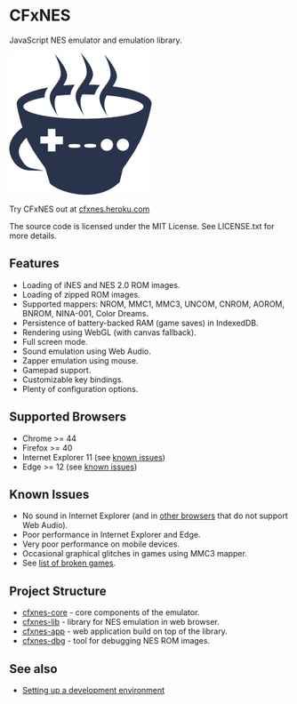 # CFxNES

JavaScript NES emulator and emulation library.

![CFxNES logo](app/src/client/images/logo.png)

Try CFxNES out at [cfxnes.heroku.com](http://cfxnes.herokuapp.com)

The source code is licensed under the MIT License.
See LICENSE.txt for more details.

## Features

- Loading of iNES and NES 2.0 ROM images.
- Loading of zipped ROM images.
- Supported mappers: NROM, MMC1, MMC3, UNCOM, CNROM, AOROM, BNROM, NINA-001, Color Dreams.
- Persistence of battery-backed RAM (game saves) in IndexedDB.
- Rendering using WebGL (with canvas fallback).
- Full screen mode.
- Sound emulation using Web Audio.
- Zapper emulation using mouse.
- Gamepad support.
- Customizable key bindings.
- Plenty of configuration options.

## Supported Browsers

- Chrome >= 44
- Firefox >= 40
- Internet Explorer 11 (see [known issues](#user-content-known-issues))
- Edge >= 12 (see [known issues](#user-content-known-issues))

## Known Issues

- No sound in Internet Explorer (and in [other browsers](http://caniuse.com/#feat=audio-api) that do not support Web Audio).
- Poor performance in Internet Explorer and Edge.
- Very poor performance on mobile devices.
- Occasional graphical glitches in games using MMC3 mapper.
- See [list of broken games](docs/broken-games.md).

## Project Structure

- [cfxnes-core](core) - core components of the emulator.
- [cfxnes-lib](lib) - library for NES emulation in web browser.
- [cfxnes-app](app) - web application build on top of the library.
- [cfxnes-dbg](dbg) - tool for debugging NES ROM images.

## See also

- [Setting up a development environment](docs/dev-environment.md)
